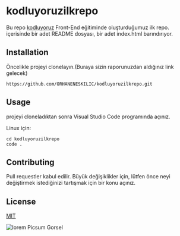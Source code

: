 # kodluyoruzilkrepo
Bu repo [kodluyoruz](https://www.kodluyoruz.com) Front-End eğitiminde oluşturduğumuz ilk repo. içerisinde bir adet README dosyası, bir adet index.html barındırıyor.

## Installation
Öncelikle projeyi clonelayın.(Buraya sizin raporunuzdan aldığınız link gelecek)

 ``` https://github.com/ORHANENESKILIC/kodluyoruzilkrepo.git  ```

## Usage
projeyi cloneladıktan sonra Visual Studio Code programında açınız.

Linux için:

```
cd kodluyoruzilkrepo
code .
```

## Contributing
Pull requestler kabul edilir. Büyük değişiklikler için, lütfen önce neyi değiştirmek istediğinizi tartışmak için bir konu açınız.

## License
[MIT](https://choosealicense.com/licenses/mit/)

![lorem Picsum Gorsel](https://picsum.photos/200/300)